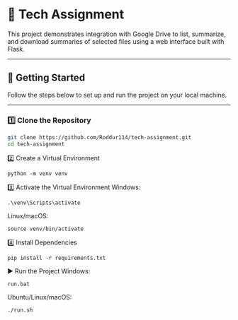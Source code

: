 # 📁 Tech Assignment

This project demonstrates integration with Google Drive to list, summarize, and download summaries of selected files using a web interface built with Flask.

---

## 🚀 Getting Started

Follow the steps below to set up and run the project on your local machine.

---

### 1️⃣ Clone the Repository

```bash
git clone https://github.com/Roddur114/tech-assignment.git
cd tech-assignment
```

2️⃣ Create a Virtual Environment
```
python -m venv venv

```
3️⃣ Activate the Virtual Environment
Windows:
```
.\venv\Scripts\activate
```

Linux/macOS:
```
source venv/bin/activate

```

4️⃣ Install Dependencies
```
pip install -r requirements.txt

```
▶️ Run the Project
Windows:

```
run.bat
```

Ubuntu/Linux/macOS:
```
./run.sh

```
